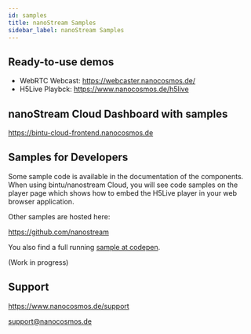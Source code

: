 ```yaml
---
id: samples
title: nanoStream Samples
sidebar_label: nanoStream Samples
---
```


## Ready-to-use demos

- WebRTC Webcast: https://webcaster.nanocosmos.de/
- H5Live Playbck: https://www.nanocosmos.de/h5live

## nanoStream Cloud Dashboard with samples

https://bintu-cloud-frontend.nanocosmos.de

## Samples for Developers

Some sample code is available in the documentation of the components.
When using bintu/nanostream Cloud, you will see code samples on the player page
which shows how to embed the H5Live player in your web browser application.

Other samples are hosted here:

https://github.com/nanostream

You also find a full running [sample at codepen](https://codepen.io/nanocosmos-ol/pen/Xybadx).

(Work in progress)

## Support

https://www.nanocosmos.de/support

support@nanocosmos.de

